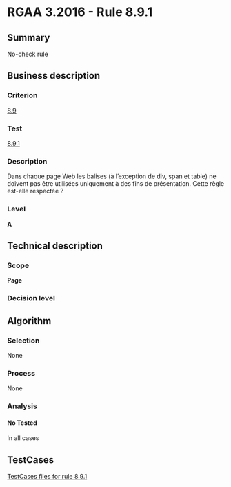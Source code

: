 # RGAA 3.2016 - Rule 8.9.1

## Summary
No-check rule


## Business description

### Criterion
[8.9](http://references.modernisation.gouv.fr/rgaa-accessibilite/criteres.html#crit-8-9)

### Test
[8.9.1](http://references.modernisation.gouv.fr/rgaa-accessibilite/criteres.html#test-8-9-1)

### Description
Dans chaque page Web les balises (à l’exception de div, span et table) ne doivent pas être utilisées uniquement à des fins de présentation. Cette règle est-elle respectée ?

### Level
**A**


## Technical description

### Scope
**Page**

### Decision level


## Algorithm

### Selection
None

### Process
None

### Analysis

#### No Tested
In all cases


##  TestCases

[TestCases files for rule 8.9.1](https://github.com/Asqatasun/Asqatasun/tree/RGAA_3.2016/rules/rules-rgaa3.2016/src/test/resources/testcases/rgaa32016/Rgaa32016Rule080901/)


